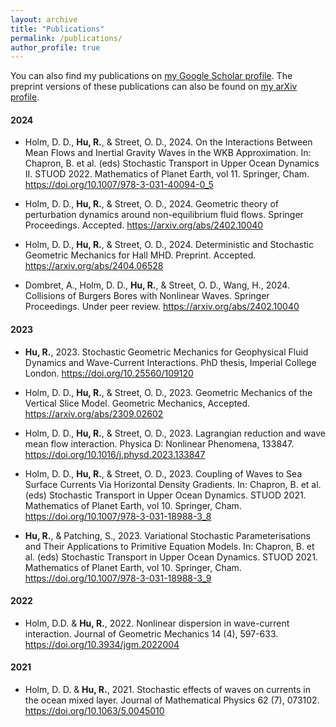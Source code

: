 ```yaml
---
layout: archive
title: "Publications"
permalink: /publications/
author_profile: true
---
```


You can also find my publications on [my Google Scholar profile](https://scholar.google.co.uk/citations?user=6_olQZoAAAAJ&hl=en). The preprint versions of these publications can also be found on [my arXiv profile](https://arxiv.org/a/hu_r_3).

#### 2024
- Holm, D. D., **Hu, R.**, & Street, O. D., 2024. On the Interactions Between Mean Flows and Inertial Gravity Waves in the WKB Approximation. In: Chapron, B. et al. (eds) Stochastic Transport in Upper Ocean Dynamics II. STUOD 2022. Mathematics of Planet Earth, vol 11. Springer, Cham. <https://doi.org/10.1007/978-3-031-40094-0_5>

- Holm, D. D., **Hu, R.**, & Street, O. D., 2024. Geometric theory of perturbation dynamics around non-equilibrium fluid flows. Springer Proceedings. Accepted. <https://arxiv.org/abs/2402.10040>

- Holm, D. D., **Hu, R.**, & Street, O. D., 2024. Deterministic and Stochastic Geometric Mechanics for Hall MHD. Preprint. Accepted. <https://arxiv.org/abs/2404.06528>

- Dombret, A., Holm, D. D., **Hu, R.**, & Street, O. D., Wang, H., 2024. Collisions of Burgers Bores with Nonlinear Waves. Springer Proceedings. Under peer review. <https://arxiv.org/abs/2402.10040>

#### 2023
- **Hu, R.**, 2023. Stochastic Geometric Mechanics for Geophysical Fluid Dynamics and Wave-Current Interactions. PhD thesis, Imperial College London. <https://doi.org/10.25560/109120>

- Holm, D. D., **Hu, R.**, & Street, O. D., 2023. Geometric Mechanics of the Vertical Slice Model. Geometric Mechanics, Accepted. <https://arxiv.org/abs/2309.02602>

- Holm, D. D., **Hu, R.**, & Street, O. D., 2023. Lagrangian reduction and wave mean flow interaction. Physica D: Nonlinear Phenomena, 133847. <https://doi.org/10.1016/j.physd.2023.133847>

- Holm, D. D., **Hu, R.**, & Street, O. D., 2023. Coupling of Waves to Sea Surface Currents Via Horizontal Density Gradients. In: Chapron, B. et al. (eds) Stochastic Transport in Upper Ocean Dynamics. STUOD 2021. Mathematics of Planet Earth, vol 10. Springer, Cham. <https://doi.org/10.1007/978-3-031-18988-3_8>

- **Hu, R.**, & Patching, S., 2023. Variational Stochastic Parameterisations and Their Applications to Primitive Equation Models. In: Chapron, B. et al. (eds) Stochastic Transport in Upper Ocean Dynamics. STUOD 2021. Mathematics of Planet Earth, vol 10. Springer, Cham. <https://doi.org/10.1007/978-3-031-18988-3_9>

#### 2022
- Holm, D.D. & **Hu, R.**, 2022. Nonlinear dispersion in wave-current interaction. Journal of Geometric Mechanics 14 (4), 597-633. <https://doi.org/10.3934/jgm.2022004>

#### 2021
- Holm, D. D. & **Hu, R.**, 2021. Stochastic effects of waves on currents in the ocean mixed layer. Journal of Mathematical Physics 62 (7), 073102. <https://doi.org/10.1063/5.0045010>

<!-- {% if author.googlescholar %}
  You can also find my articles on <u><a href="{{author.googlescholar}}">my Google Scholar profile</a>.</u>
{% endif %} -->

<!-- {% include base_path %} -->

<!-- {% for post in site.publications reversed %}
  {% include archive-single.html %}
{% endfor %} -->
